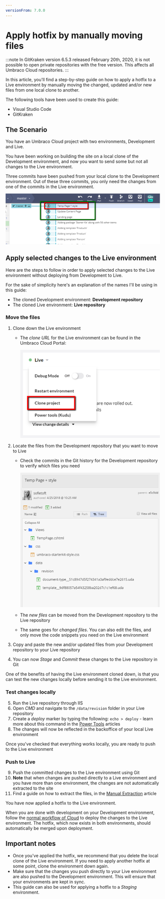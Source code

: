 ```yaml
---
versionFrom: 7.0.0
---
```


# Apply hotfix by manually moving files

:::note
In GitKraken version 6.5.3 released February 20th, 2020, it is not possible to open private repositories with the free version. This affects all Umbraco Cloud repositories.
:::

In this article, you'll find a step-by-step guide on how to apply a hotfix to a Live environment by manually moving the changed, updated and/or new files from one local clone to another.

The following tools have been used to create this guide:

* Visual Studio Code
* GitKraken

## The Scenario

You have an Umbraco Cloud project with two environments, Development and Live.

You have been working on building the site on a local clone of the Development environment, and now you want to send some but not all changes to the Live environment.

Three commits have been pushed from your local clone to the Development environment. Out of these three commits, you only need the changes from one of the commits in the Live environment.

![Commits](images/commits.png)

## Apply selected changes to the Live environment

Here are the steps to follow in order to apply selected changes to the Live environment without deploying from Development to Live.

For the sake of simplicity here's an explanation of the names I'll be using in this guide:

* The cloned Development environment: **Development repository**
* The cloned Live environment: **Live repository**

### Move the files

1. Clone down the Live environment
    * The _clone URL_ for the Live environment can be found in the Umbraco Cloud Portal:

        ![Live Clone URL](images/live-clone-url.png)

2. Locate the files from the Development repository that you want to move to Live
    * Check the commits in the Git history for the Development repository to verify which files you need

        ![Files changes or added](images/commit-files-changed.png)

    * The _new files_ can be moved from the Development repository to the Live repository
    * The same goes for _changed files_. You can also edit the files, and only move the code snippets you need on the Live environment

3. Copy and paste the new and/or updated files from your Development repository to your Live repository
4. You can now _Stage_ and _Commit_ these changes to the Live repository in Git

One of the benefits of having the Live environment cloned down, is that you can test the new changes locally before sending it to the Live environment.

### Test changes locally

5. Run the Live repository through IIS
6. Open _CMD_ and navigate to the `/data/revision` folder in your Live repository
7. Create a _deploy_ marker by typing the following: `echo > deploy` - learn more about this command in the [Power Tools](../../../Set-up/Power-Tools) articles
8. The changes will now be reflected in the backoffice of your local Live environment

Once you've checked that everything works locally, you are ready to push to the Live environment

### Push to Live

9. Push the committed changes to the Live environment using Git
10. **Note** that when changes are pushed directly to a Live environment and you have more than one environment, the changes are not automatically extracted to the site
11. Find a guide on how to extract the files, in the [Manual Extraction](../../../Set-Up/Power-Tools/Manual-extractions) article

You have now applied a hotfix to the Live environment.

When you are done with development on your Development environment, follow the [normal workflow of Cloud](../../../Deployment/Cloud-to-Cloud/) to deploy the changes to the Live environment. The hotfix, which now exists in both environments, should automatically be merged upon deployment.

## Important notes

* Once you've applied the hotfix, we recommend that you delete the local clone of the Live environment. If you need to apply another hotfix at some point, clone the environment down again.
* Make sure that the changes you push directly to your Live environment are also pushed to the Development environment. This will ensure that your environments are kept in sync.
* This guide can also be used for applying a hotfix to a _Staging_ environment.
